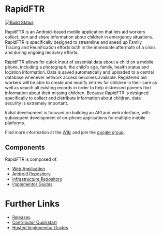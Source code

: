 RapidFTR
========

[![Build Status](https://travis-ci.org/rapidftr/RapidFTR-Android.svg?branch=master)](https://travis-ci.org/rapidftr/RapidFTR-Android)

RapidFTR is an Android-based mobile application that lets aid workers collect, sort and share information about children in emergency situations. RapidFTR is specifically designed to streamline and speed up Family Tracing and Reunification efforts both in the immediate aftermath of a crisis and during ongoing recovery efforts.

RapidFTR allows for quick input of essential data about a child on a mobile phone, including a photograph, the child's age, family, health status and location information. Data is saved automatically and uploaded to a central database whenever network access becomes available. Registered aid workers will be able to create and modify entries for children in their care as well as search all existing records in order to help distressed parents find information about their missing children. Because RapidFTR is designed specifically to collect and distribute information about children, data security is extremely important.

Initial development is focused on building an API and web interface, with subsequent development of on-phone applications for multiple mobile platforms.

Find more information at the [Wiki](https://github.com/rapidftr/RapidFTR/wiki) and join the [google group](http://groups.google.com/group/rapidftr/).

## Components

RapidFTR is composed of:

* [Web Application](//github.com/rapidftr/RapidFTR)
* [Android Repository](//github.com/rapidftr/RapidFTR-Android)
* [Infrastructure Repository](//github.com/rapidftr/rapidftr-infrastructure)
* [Implementor Guides](//github.com/rapidftr/guide)

# Further Links

* [Releases](//bit.ly/rapidftr)
* [Contributor Quickstart](https://github.com/rapidftr/tracker/blob/master/README.md)
* [Hosted Implementor Guides](//rapidftr.github.io/guide)
